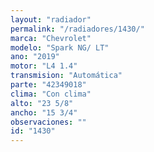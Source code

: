```yaml
---
layout: "radiador"
permalink: "/radiadores/1430/"
marca: "Chevrolet"
modelo: "Spark NG/ LT"
ano: "2019"
motor: "L4 1.4"
transmision: "Automática"
parte: "42349018"
clima: "Con clima"
alto: "23 5/8"
ancho: "15 3/4"
observaciones: ""
id: "1430"
---
```


